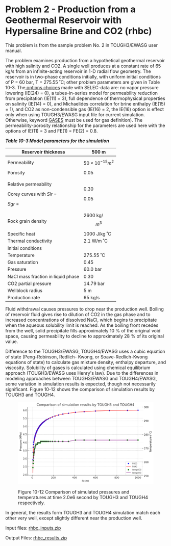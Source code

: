 # Problem 2 - Production from a Geothermal Reservoir with Hypersaline Brine and CO2 (rhbc)

This problem is from the  sample problem No. 2  in TOUGH3/EWASG user manual.&#x20;

The problem examines production from a hypothetical geothermal reservoir with high salinity and CO2. A single well produces at a constant rate of 65 kg/s from an infinite-acting reservoir in 1-D radial flow geometry. The reservoir is in two-phase conditions initially, with uniform initial conditions of P = 60 bar, T = 275.55 ˚C; other problem parameters are given in Table 10-3. The[ options choices](../../process-modeling/ewasg.md) made with SELEC-data are: no vapor pressure lowering (IE(24) = 0), a tubes-in-series model for permeability reduction from precipitation (IE(11) = 3), full dependence of thermophysical properties on salinity (IE(14) = 0), and Michaelides correlation for brine enthalpy (IE(15) = 1), and CO2 as non-condensible gas (IE(16) = 2, the IE(16) option is effect only when using TOUGH3/EWASG input file for current simulation. Otherwise, keyword [GASES](../../preparation-of-model-input/keywords-and-input-data/gases.md) must be used for gas definition). The permeability-porosity relationship for the parameters are used here with the options of IE(11) = 3 and  FE(1) = FE(2) = 0.8.

&#x20;_**Table 10-3 Model parameters for the simulation**_

| Reservoir thickness                                                                                                                            | 500 m                          |
| ---------------------------------------------------------------------------------------------------------------------------------------------- | ------------------------------ |
| Permeability                                                                                                                                   | $$50  \times10^{-15} m^2$$     |
| Porosity                                                                                                                                       | 0.05                           |
| <p>Relative permeability</p><p>       Corey curves with    <em>Slr</em> =</p><p>                                            <em>Sgr</em> =</p> | <p> </p><p>0.30</p><p>0.05</p> |
| Rock grain density                                                                                                                             | 2600 kg/ $$m^3$$               |
| Specific heat                                                                                                                                  | 1000 J/kg ˚C                   |
| Thermal conductivity                                                                                                                           | 2.1 W/m ˚C                     |
| Initial conditions                                                                                                                             |                                |
| Temperature                                                                                                                                    | 275.55 ˚C                      |
| Gas saturation                                                                                                                                 | 0.45                           |
| Pressure                                                                                                                                       | 60.0 bar                       |
| NaCl mass fraction in liquid phase                                                                                                             | 0.30                           |
| CO2 partial pressure                                                                                                                           | 14.79 bar                      |
| Wellblock radius                                                                                                                               | 5 m                            |
| Production rate                                                                                                                                | 65 kg/s                        |

Fluid withdrawal causes pressures to drop near the production well. Boiling of reservoir fluid gives rise to dilution of CO2 in the gas phase and to increased concentrations of dissolved NaCl, which begins to precipitate when the aqueous solubility limit is reached. As the boiling front recedes from the well, solid precipitate fills approximately 10 % of the original void space, causing permeability to decline to approximately 28 % of its original value.&#x20;

Difference to the TOUGH3/EWASG, TOUGH4/EWASG uses  a cubic equation of state (Peng-Robinson, Redlich- Kwong, or Soave-Redlich-Kwong equations of state) to calculate gas mixture density, enthalpy departure, and viscosity. Solubility of gases is calculated using chemical equilibrium approach (TOUGH3/EWASG uses Henry's law). Due to the differences in modeling approaches between TOUGH3/EWASG and TOUGH4/EWASG, some variation in simulation results is expected, though not necessarily significant. Figure 10-12 shows the comparison of simulation results by TOUGH3 and TOUGH4.

<figure><img src="../../.gitbook/assets/output.png" alt=""><figcaption><p>Figure 10-12 Comparison of simulated pressures and temperatures at time 2.0e6 second by TOUGH3 and TOUGH4 respectively.</p></figcaption></figure>

In general, the results form TOUGH3 and TOUGH4 simulation match each other very well, except slightly different near the production well. &#x20;

Input files:  [rhbc\_inputs.zip](https://drive.google.com/file/d/12AxgQuMCPqQVslDaBxda2dOo7A4aJrts/view?usp=sharing)

Output Files: [rhbc\_results.zip](https://drive.google.com/file/d/1R6SOJ5C235hFIh1aArl2qKZ-4F9xkG9k/view?usp=sharing)

